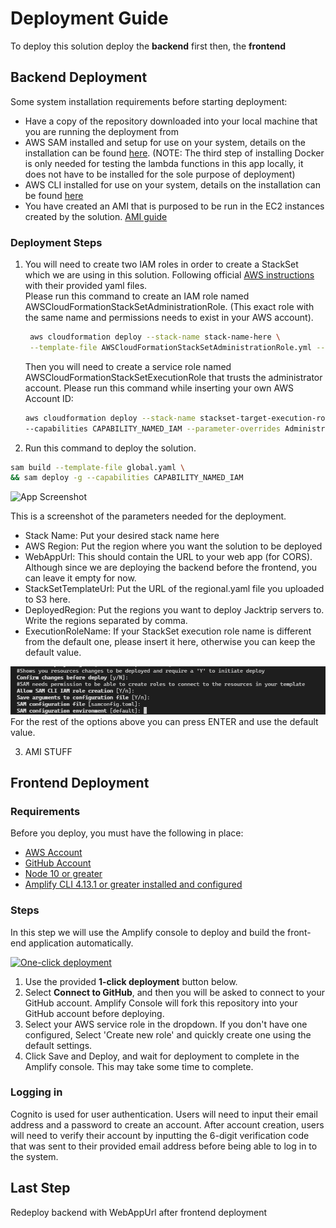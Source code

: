 # Deployment Guide

To deploy this solution deploy the **backend** first then, the **frontend**

## Backend Deployment

Some system installation requirements before starting deployment:

-   Have a copy of the repository downloaded into your local machine that you are running the deployment from
-   AWS SAM installed and setup for use on your system, details on the installation can be found
    [here](https://docs.aws.amazon.com/serverless-application-model/latest/developerguide/serverless-sam-cli-install.html).
    (NOTE: The third step of installing Docker is only needed for testing the lambda functions in this app locally, it
    does not have to be installed for the sole purpose of deployment)
-   AWS CLI installed for use on your system, details on the installation can be found [here](https://aws.amazon.com/cli/)
-   You have created an AMI that is purposed to be run in the EC2 instances created by the solution. [AMI guide](./AMISetup.md)

### Deployment Steps

1. You will need to create two IAM roles in order to create a StackSet which we are using in this solution.
   Following official [AWS instructions](https://docs.aws.amazon.com/AWSCloudFormation/latest/UserGuide/stacksets-prereqs-self-managed.html) with their provided yaml files.  
   Please run this command to create an IAM role named AWSCloudFormationStackSetAdministrationRole.
   (This exact role with the same name and permissions needs to exist in your AWS account).
    ```bash
     aws cloudformation deploy --stack-name stack-name-here \
     --template-file AWSCloudFormationStackSetAdministrationRole.yml --capabilities CAPABILITY_NAMED_IAM
    ```
    Then you will need to create a service role named AWSCloudFormationStackSetExecutionRole that trusts the administrator account.
    Please run this command while inserting your own AWS Account ID:
    ```bash
    aws cloudformation deploy --stack-name stackset-target-execution-role --template-file AWSCloudFormationStackSetExecutionRole.yml \
    --capabilities CAPABILITY_NAMED_IAM --parameter-overrides AdministratorAccountId=YOUR_AWS_ACCOUNT_ID
    ```

<!-- 2. Create an S3 bucket (or use an existing one) to hold the regional.yaml file. This can be achieved using the [AWS web console](https://aws.amazon.com),
   or running this command:

```bash
  aws s3api create-bucket --bucket bucket-name --region region \
  --create-bucket-configuration LocationConstraint=region
```

Make sure your bucket is in the same region where you are going to deploy the solution to. You can also use an existing S3 bucket, just make sure to have the appropiate permissions.

3. Upload the regional.yaml file to the S3 bucket. You can use the web console or run this command from the root of the repository.

```bash
  aws s3api put-object --bucket bucket-name --key regional.yaml --body regional.yaml
```

Take note of the URL your uploaded file is assigned to.
For example https://jacktriptestsourcebucket.s3.ca-central-1.amazonaws.com/regional.yaml -->

2. Run this command to deploy the solution.

```bash
sam build --template-file global.yaml \
&& sam deploy -g --capabilities CAPABILITY_NAMED_IAM
```

![App Screenshot](https://via.placeholder.com/468x300?text=App+Screenshot+Here)

This is a screenshot of the parameters needed for the deployment.

-   Stack Name: Put your desired stack name here
-   AWS Region: Put the region where you want the solution to be deployed
-   WebAppUrl: This should contain the URL to your web app (for CORS). Although since we are deploying the backend before the frontend, you can leave it empty for now.
-   StackSetTemplateUrl: Put the URL of the regional.yaml file you uploaded to S3 here.
-   DeployedRegion: Put the regions you want to deploy Jacktrip servers to. Write the regions separated by comma.
-   ExecutionRoleName: If your StackSet execution role name is different from the default one, please insert it here, otherwise you can keep the default value.

![sam deploy 2](./images/sam_deploy2.png)  
For the rest of the options above you can press ENTER and use the default value.

3. AMI STUFF

## Frontend Deployment

### Requirements

Before you deploy, you must have the following in place:

-   [AWS Account](https://aws.amazon.com/account/)
-   [GitHub Account](https://github.com/)
-   [Node 10 or greater](https://nodejs.org/en/download/)
-   [Amplify CLI 4.13.1 or greater installed and configured](https://aws-amplify.github.io/docs/cli-toolchain/quickstart#quickstart)

### Steps

In this step we will use the Amplify console to deploy and build the front-end application automatically.

[![One-click deployment](https://oneclick.amplifyapp.com/button.svg)](https://console.aws.amazon.com/amplify/home#/deploy?repo=https://github.com/UBC-CIC/pcma-cic/tree/master)

1. Use the provided **1-click deployment** button below.
2. Select **Connect to GitHub**, and then you will be asked to connect to your GitHub account. Amplify Console will fork this repository into your GitHub account before deploying.
3. Select your AWS service role in the dropdown. If you don't have one configured, Select 'Create new role' and quickly create one using the default settings.
4. Click Save and Deploy, and wait for deployment to complete in the Amplify console. This may take some time to complete.

### Logging in

Cognito is used for user authentication. Users will need to input their email address and a password to create an account.
After account creation, users will need to verify their account by inputting the 6-digit verification code that was sent to their provided email address before being able to log in to the system.

## Last Step
Redeploy backend with WebAppUrl after frontend deployment
